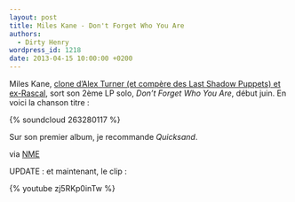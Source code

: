 ```yaml
---
layout: post
title: Miles Kane - Don't Forget Who You Are
authors:
  - Dirty Henry
wordpress_id: 1218
date: 2013-04-15 10:00:00 +0200
---
```


Miles Kane, [clone d’Alex Turner (et compère des Last Shadow Puppets) et
ex-Rascal][i224], sort son 2ème LP solo, _Don’t Forget Who You Are_, début juin.
En voici la chanson titre :

{% soundcloud 263280117 %}

Sur son premier album, je recommande _Quicksand_.

via [NME](http://www.nme.com/news/miles-kane/69665)

UPDATE : et maintenant, le clip :

{% youtube zj5RKp0inTw %}

[i224]:
  https://www.deadrooster.org/top-musique-2008-par-dead-rooster-canal-historique/
